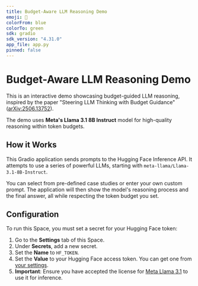 ```yaml
---
title: Budget-Aware LLM Reasoning Demo
emoji: 🤖
colorFrom: blue
colorTo: green
sdk: gradio
sdk_version: "4.31.0"
app_file: app.py
pinned: false
---
```


# Budget-Aware LLM Reasoning Demo

This is an interactive demo showcasing budget-guided LLM reasoning, inspired by the paper "Steering LLM Thinking with Budget Guidance" ([arXiv:2506.13752](https://arxiv.org/abs/2506.13752)).

The demo uses **Meta's Llama 3.1 8B Instruct** model for high-quality reasoning within token budgets.

## How it Works
This Gradio application sends prompts to the Hugging Face Inference API. It attempts to use a series of powerful LLMs, starting with `meta-llama/Llama-3.1-8B-Instruct`.

You can select from pre-defined case studies or enter your own custom prompt. The application will then show the model's reasoning process and the final answer, all while respecting the token budget you set.

## Configuration
To run this Space, you must set a secret for your Hugging Face token:
1.  Go to the **Settings** tab of this Space.
2.  Under **Secrets**, add a new secret.
3.  Set the **Name** to `HF_TOKEN`.
4.  Set the **Value** to your Hugging Face access token. You can get one from [your settings](https://huggingface.co/settings/tokens).
5.  **Important**: Ensure you have accepted the license for [Meta Llama 3.1](https://huggingface.co/meta-llama/Llama-3.1-8B-Instruct) to use it for inference. 